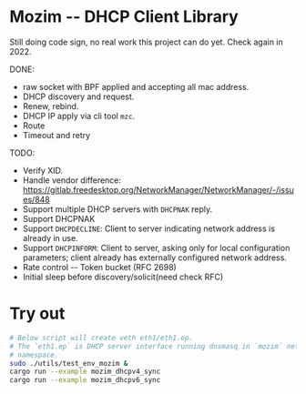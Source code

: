 # Mozim -- DHCP Client Library

Still doing code sign, no real work this project can do yet.
Check again in 2022.

DONE:
 * raw socket with BPF applied and accepting all mac address.
 * DHCP discovery and request.
 * Renew, rebind.
 * DHCP IP apply via cli tool `mzc`.
 * Route
 * Timeout and retry

TODO:
 * Verify XID.
 * Handle vendor difference: https://gitlab.freedesktop.org/NetworkManager/NetworkManager/-/issues/848
 * Support multiple DHCP servers with `DHCPNAK` reply.
 * Support DHCPNAK
 * Support `DHCPDECLINE`: Client to server indicating network address is
   already in use.
 * Support `DHCPINFORM`: Client to server, asking only for local configuration
   parameters; client already has externally configured network address.
 * Rate control -- Token bucket (RFC 2698)
 * Initial sleep before discovery/solicit(need check RFC)

# Try out

```bash
# Below script will create veth eth1/eth1.ep.
# The `eth1.ep` is DHCP server interface running dnsmasq in `mozim` network
# namespace.
sudo ./utils/test_env_mozim &
cargo run --example mozim_dhcpv4_sync
cargo run --example mozim_dhcpv6_sync
```
